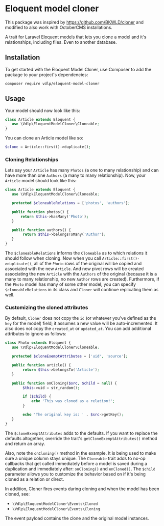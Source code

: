 # Eloquent model cloner

This package was inspired by https://github.com/BKWLD/cloner and modified to also work with OctoberCMS installations.

A trait for Laravel Eloquent models that lets you clone a model and it's relationships, including files. Even to another database.

## Installation

To get started with the Eloquent Model Cloner, use Composer to add the package to your project's dependencies:

```
composer require vdlp/eloquent-model-cloner
```

## Usage

Your model should now look like this:

```php
class Article extends Eloquent {
   use \Vdlp\EloquentModelCloner\Cloneable;
}
```

You can clone an Article model like so:

```php
$clone = Article::first()->duplicate();
```

### Cloning Relationships

Lets say your `Article` has many `Photos` (a one to many relationship) and can have more than one `Authors` (a many to many relationship). Now, your `Article` model should look like this:

```php
class Article extends Eloquent {
   use \Vdlp\EloquentModelCloner\Cloneable;

   protected $cloneableRelations = ['photos', 'authors'];

   public function photos() {
       return $this->hasMany('Photo');
   }

   public function authors() {
        return $this->belongsToMany('Author');
   }
}
```

The `$cloneableRelations` informs the `Cloneable` as to which relations it should follow when cloning.
Now when you call `Article::first()->duplicate()`, all of the `Photo` rows of the original will be copied and associated with the new `Article`.
And new pivot rows will be created associating the new `Article` with the `Authors` of the original (because it is a many to many relationship, no new `Author` rows are created).
Furthermore, if the `Photo` model has many of some other model, you can specify `$cloneableRelations` in its class and `Cloner` will continue replicating them as well.

### Customizing the cloned attributes

By default, `Cloner` does not copy the `id` (or whatever you've defined as the `key` for the model) field; it assumes a new value will be auto-incremented.
It also does not copy the `created_at` or `updated_at`.
You can add additional attributes to ignore as follows:

```php
class Photo extends Eloquent {
   use \Vdlp\EloquentModelCloner\Cloneable;

   protected $cloneExemptAttributes = ['uid', 'source'];

   public function article() {
        return $this->belongsTo('Article');
   }

   public function onCloning($src, $child = null) {
        $this->uid = str_random();

        if ($child) {
            echo 'This was cloned as a relation!';
        }

        echo 'The original key is: ' . $src->getKey();
   }
}
```

The `$cloneExemptAttributes` adds to the defaults.
If you want to replace the defaults altogether, override the trait's `getCloneExemptAttributes()` method and return an array.

Also, note the `onCloning()` method in the example.
It is being used to make sure a unique column stays unique.
The `Cloneable` trait adds to no-op callbacks that get called immediately before a model is saved during a duplication and immediately after: `onCloning()` and `onCloned()`.
The `$child` parameter allows you to customize the behavior based on if it's being cloned as a relation or direct.

In addition, Cloner fires events during cloning and when the model has been cloned, see:

- `\Vdlp\EloquentModelCloner\Events\Cloned`
- `\Vdlp\EloquentModelCloner\Events\Cloning`

The event payload contains the clone and the original model instances.
